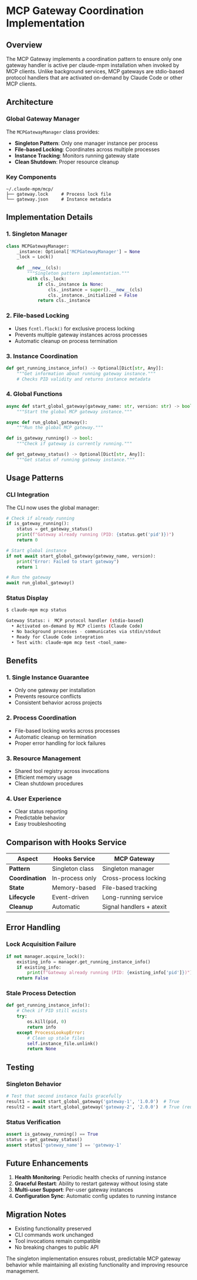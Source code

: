 # MCP Gateway Coordination Implementation

## Overview

The MCP Gateway implements a coordination pattern to ensure only one gateway handler is active per claude-mpm installation when invoked by MCP clients. Unlike background services, MCP gateways are stdio-based protocol handlers that are activated on-demand by Claude Code or other MCP clients.

## Architecture

### Global Gateway Manager

The `MCPGatewayManager` class provides:

- **Singleton Pattern**: Only one manager instance per process
- **File-based Locking**: Coordinates across multiple processes
- **Instance Tracking**: Monitors running gateway state
- **Clean Shutdown**: Proper resource cleanup

### Key Components

```
~/.claude-mpm/mcp/
├── gateway.lock     # Process lock file
└── gateway.json     # Instance metadata
```

## Implementation Details

### 1. Singleton Manager

```python
class MCPGatewayManager:
    _instance: Optional['MCPGatewayManager'] = None
    _lock = Lock()
    
    def __new__(cls):
        """Singleton pattern implementation."""
        with cls._lock:
            if cls._instance is None:
                cls._instance = super().__new__(cls)
                cls._instance._initialized = False
            return cls._instance
```

### 2. File-based Locking

- Uses `fcntl.flock()` for exclusive process locking
- Prevents multiple gateway instances across processes
- Automatic cleanup on process termination

### 3. Instance Coordination

```python
def get_running_instance_info() -> Optional[Dict[str, Any]]:
    """Get information about running gateway instance."""
    # Checks PID validity and returns instance metadata
```

### 4. Global Functions

```python
async def start_global_gateway(gateway_name: str, version: str) -> bool:
    """Start the global MCP gateway instance."""

async def run_global_gateway():
    """Run the global MCP gateway."""

def is_gateway_running() -> bool:
    """Check if gateway is currently running."""

def get_gateway_status() -> Optional[Dict[str, Any]]:
    """Get status of running gateway instance."""
```

## Usage Patterns

### CLI Integration

The CLI now uses the global manager:

```python
# Check if already running
if is_gateway_running():
    status = get_gateway_status()
    print(f"Gateway already running (PID: {status.get('pid')})")
    return 0

# Start global instance
if not await start_global_gateway(gateway_name, version):
    print("Error: Failed to start gateway")
    return 1

# Run the gateway
await run_global_gateway()
```

### Status Display

```bash
$ claude-mpm mcp status

Gateway Status: ℹ️  MCP protocol handler (stdio-based)
  • Activated on-demand by MCP clients (Claude Code)
  • No background processes - communicates via stdin/stdout
  • Ready for Claude Code integration
  • Test with: claude-mpm mcp test <tool_name>
```

## Benefits

### 1. **Single Instance Guarantee**
- Only one gateway per installation
- Prevents resource conflicts
- Consistent behavior across projects

### 2. **Process Coordination**
- File-based locking works across processes
- Automatic cleanup on termination
- Proper error handling for lock failures

### 3. **Resource Management**
- Shared tool registry across invocations
- Efficient memory usage
- Clean shutdown procedures

### 4. **User Experience**
- Clear status reporting
- Predictable behavior
- Easy troubleshooting

## Comparison with Hooks Service

| Aspect | Hooks Service | MCP Gateway |
|--------|---------------|-------------|
| **Pattern** | Singleton class | Singleton manager |
| **Coordination** | In-process only | Cross-process locking |
| **State** | Memory-based | File-based tracking |
| **Lifecycle** | Event-driven | Long-running service |
| **Cleanup** | Automatic | Signal handlers + atexit |

## Error Handling

### Lock Acquisition Failure
```python
if not manager.acquire_lock():
    existing_info = manager.get_running_instance_info()
    if existing_info:
        print(f"Gateway already running (PID: {existing_info['pid']})")
    return False
```

### Stale Process Detection
```python
def get_running_instance_info():
    # Check if PID still exists
    try:
        os.kill(pid, 0)
        return info
    except ProcessLookupError:
        # Clean up stale files
        self.instance_file.unlink()
        return None
```

## Testing

### Singleton Behavior
```python
# Test that second instance fails gracefully
result1 = await start_global_gateway('gateway-1', '1.0.0')  # True
result2 = await start_global_gateway('gateway-2', '2.0.0')  # True (reuses existing)
```

### Status Verification
```python
assert is_gateway_running() == True
status = get_gateway_status()
assert status['gateway_name'] == 'gateway-1'
```

## Future Enhancements

1. **Health Monitoring**: Periodic health checks of running instance
2. **Graceful Restart**: Ability to restart gateway without losing state
3. **Multi-user Support**: Per-user gateway instances
4. **Configuration Sync**: Automatic config updates to running instance

## Migration Notes

- Existing functionality preserved
- CLI commands work unchanged
- Tool invocations remain compatible
- No breaking changes to public API

The singleton implementation ensures robust, predictable MCP gateway behavior while maintaining all existing functionality and improving resource management.
